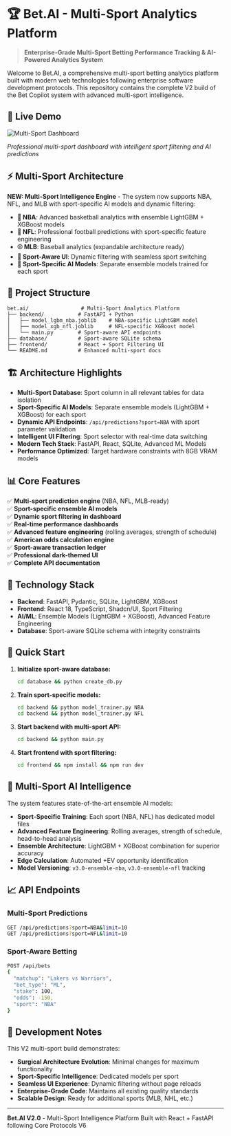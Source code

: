 # 🏆 Bet.AI - Multi-Sport Analytics Platform

> **Enterprise-Grade Multi-Sport Betting Performance Tracking & AI-Powered Analytics System**

Welcome to Bet.AI, a comprehensive multi-sport betting analytics platform built with modern web technologies following enterprise software development protocols. This repository contains the complete V2 build of the Bet Copilot system with advanced multi-sport intelligence.

## 🚀 Live Demo

![Multi-Sport Dashboard](https://github.com/user-attachments/assets/ec11d2f3-d1cc-4a54-a7ee-8e179c68edf0)

*Professional multi-sport dashboard with intelligent sport filtering and AI predictions*

## ⚡ Multi-Sport Architecture

**NEW: Multi-Sport Intelligence Engine** - The system now supports NBA, NFL, and MLB with sport-specific AI models and dynamic filtering:

- **🏀 NBA**: Advanced basketball analytics with ensemble LightGBM + XGBoost models
- **🏈 NFL**: Professional football predictions with sport-specific feature engineering  
- **⚾ MLB**: Baseball analytics (expandable architecture ready)
- **🎯 Sport-Aware UI**: Dynamic filtering with seamless sport switching
- **🤖 Sport-Specific AI Models**: Separate ensemble models trained for each sport

## 📁 Project Structure

```
bet.ai/                 # Multi-Sport Analytics Platform
├── backend/           # FastAPI + Python
│   ├── model_lgbm_nba.joblib    # NBA-specific LightGBM model
│   ├── model_xgb_nfl.joblib     # NFL-specific XGBoost model
│   └── main.py        # Sport-aware API endpoints
├── database/          # Sport-aware SQLite schema
├── frontend/          # React + Sport Filtering UI
└── README.md          # Enhanced multi-sport docs
```

## 🏗️ Architecture Highlights

- **Multi-Sport Database**: Sport column in all relevant tables for data isolation
- **Sport-Specific AI Models**: Separate ensemble models (LightGBM + XGBoost) for each sport
- **Dynamic API Endpoints**: `/api/predictions?sport=NBA` with sport parameter validation
- **Intelligent UI Filtering**: Sport selector with real-time data switching
- **Modern Tech Stack**: FastAPI, React, SQLite, Advanced ML Models
- **Performance Optimized**: Target hardware constraints with 8GB VRAM models

## 📊 Core Features

✅ **Multi-sport prediction engine** (NBA, NFL, MLB-ready)  
✅ **Sport-specific ensemble AI models**  
✅ **Dynamic sport filtering in dashboard**  
✅ **Real-time performance dashboards**  
✅ **Advanced feature engineering** (rolling averages, strength of schedule)  
✅ **American odds calculation engine**  
✅ **Sport-aware transaction ledger**  
✅ **Professional dark-themed UI**  
✅ **Complete API documentation**  

## 🎯 Technology Stack

- **Backend**: FastAPI, Pydantic, SQLite, LightGBM, XGBoost
- **Frontend**: React 18, TypeScript, Shadcn/UI, Sport Filtering
- **AI/ML**: Ensemble Models (LightGBM + XGBoost), Advanced Feature Engineering
- **Database**: Sport-aware SQLite schema with integrity constraints

## 🚀 Quick Start

1. **Initialize sport-aware database:**
   ```bash
   cd database && python create_db.py
   ```

2. **Train sport-specific models:**
   ```bash
   cd backend && python model_trainer.py NBA
   cd backend && python model_trainer.py NFL
   ```

3. **Start backend with multi-sport API:**
   ```bash
   cd backend && python main.py
   ```

4. **Start frontend with sport filtering:**
   ```bash
   cd frontend && npm install && npm run dev
   ```

## 🤖 Multi-Sport AI Intelligence

The system features state-of-the-art ensemble AI models:

- **Sport-Specific Training**: Each sport (NBA, NFL) has dedicated model files
- **Advanced Feature Engineering**: Rolling averages, strength of schedule, head-to-head analysis
- **Ensemble Architecture**: LightGBM + XGBoost combination for superior accuracy
- **Edge Calculation**: Automated +EV opportunity identification
- **Model Versioning**: `v3.0-ensemble-nba`, `v3.0-ensemble-nfl` tracking

## 📈 API Endpoints

### Multi-Sport Predictions
```bash
GET /api/predictions?sport=NBA&limit=10
GET /api/predictions?sport=NFL&limit=10
```

### Sport-Aware Betting
```bash
POST /api/bets
{
  "matchup": "Lakers vs Warriors",
  "bet_type": "ML",
  "stake": 100,
  "odds": -150,
  "sport": "NBA"
}
```

## 🔧 Development Notes

This V2 multi-sport build demonstrates:
- **Surgical Architecture Evolution**: Minimal changes for maximum functionality
- **Sport-Specific Intelligence**: Dedicated models per sport
- **Seamless UI Experience**: Dynamic filtering without page reloads  
- **Enterprise-Grade Code**: Maintains all existing quality standards
- **Scalable Design**: Ready for additional sports (MLB, NHL, etc.)

---

**Bet.AI V2.0** - Multi-Sport Intelligence Platform Built with React + FastAPI following Core Protocols V6
